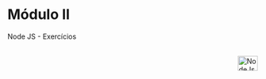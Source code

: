# Módulo II

Node JS - Exercícios 

<div style="display: inline_block"><br>
  <img align="right" alt="NodeJs" height="30" width="40" src="https://cdn.jsdelivr.net/gh/devicons/devicon/icons/nodejs/nodejs-original.svg">                           </div>

